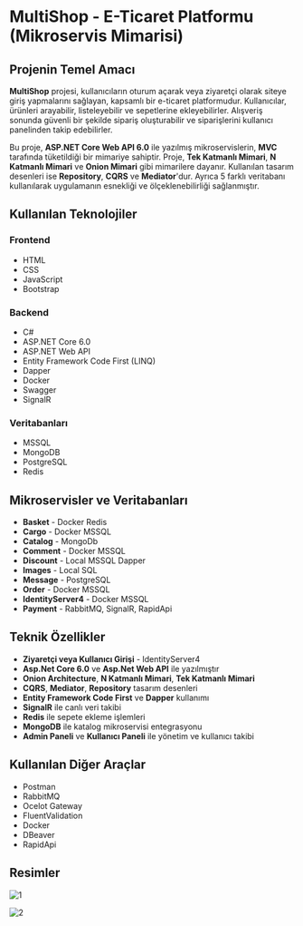 # MultiShop - E-Ticaret Platformu (Mikroservis Mimarisi)

## Projenin Temel Amacı
**MultiShop** projesi, kullanıcıların oturum açarak veya ziyaretçi olarak siteye giriş yapmalarını sağlayan, kapsamlı bir e-ticaret platformudur. Kullanıcılar, ürünleri arayabilir, listeleyebilir ve sepetlerine ekleyebilirler. Alışveriş sonunda güvenli bir şekilde sipariş oluşturabilir ve siparişlerini kullanıcı panelinden takip edebilirler.

Bu proje, **ASP.NET Core Web API 6.0** ile yazılmış mikroservislerin, **MVC** tarafında tüketildiği bir mimariye sahiptir. Proje, **Tek Katmanlı Mimari**, **N Katmanlı Mimari** ve **Onion Mimari** gibi mimarilere dayanır. Kullanılan tasarım desenleri ise **Repository**, **CQRS** ve **Mediator**'dur. Ayrıca 5 farklı veritabanı kullanılarak uygulamanın esnekliği ve ölçeklenebilirliği sağlanmıştır.

## Kullanılan Teknolojiler

### Frontend
- HTML
- CSS
- JavaScript
- Bootstrap

### Backend
- C#
- ASP.NET Core 6.0
- ASP.NET Web API
- Entity Framework Code First (LINQ)
- Dapper
- Docker
- Swagger
- SignalR

### Veritabanları
- MSSQL
- MongoDB
- PostgreSQL
- Redis

## Mikroservisler ve Veritabanları
- **Basket** - Docker Redis
- **Cargo** - Docker MSSQL
- **Catalog** - MongoDb
- **Comment** - Docker MSSQL
- **Discount** - Local MSSQL Dapper
- **Images** - Local SQL
- **Message** - PostgreSQL
- **Order** - Docker MSSQL
- **IdentityServer4** - Docker MSSQL
- **Payment** - RabbitMQ, SignalR, RapidApi

## Teknik Özellikler
- **Ziyaretçi veya Kullanıcı Girişi** - IdentityServer4
- **Asp.Net Core 6.0** ve **Asp.Net Web API** ile yazılmıştır
- **Onion Architecture**, **N Katmanlı Mimari**, **Tek Katmanlı Mimari**
- **CQRS**, **Mediator**, **Repository** tasarım desenleri
- **Entity Framework Code First** ve **Dapper** kullanımı
- **SignalR** ile canlı veri takibi
- **Redis** ile sepete ekleme işlemleri
- **MongoDB** ile katalog mikroservisi entegrasyonu
- **Admin Paneli** ve **Kullanıcı Paneli** ile yönetim ve kullanıcı takibi

## Kullanılan Diğer Araçlar
- Postman
- RabbitMQ
- Ocelot Gateway
- FluentValidation
- Docker
- DBeaver
- RapidApi
## Resimler
![1](https://github.com/user-attachments/assets/efe999fa-31d1-4e74-91d5-604b34a0420b)

![2](https://github.com/user-attachments/assets/95174507-eeba-4012-b40f-85f84476957a)
